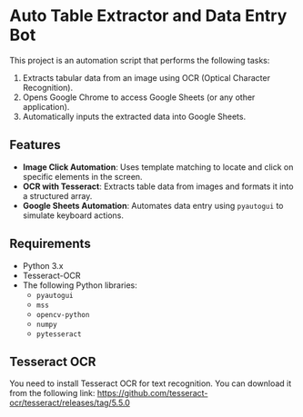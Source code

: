 # Auto Table Extractor and Data Entry Bot

This project is an automation script that performs the following tasks:
1. Extracts tabular data from an image using OCR (Optical Character Recognition).
2. Opens Google Chrome to access Google Sheets (or any other application).
3. Automatically inputs the extracted data into Google Sheets.

## Features
- **Image Click Automation**: Uses template matching to locate and click on specific elements in the screen.
- **OCR with Tesseract**: Extracts table data from images and formats it into a structured array.
- **Google Sheets Automation**: Automates data entry using `pyautogui` to simulate keyboard actions.

## Requirements
- Python 3.x
- Tesseract-OCR
- The following Python libraries:
  - `pyautogui`
  - `mss`
  - `opencv-python`
  - `numpy`
  - `pytesseract`


## Tesseract OCR

You need to install Tesseract OCR for text recognition. You can download it from the following link: https://github.com/tesseract-ocr/tesseract/releases/tag/5.5.0
